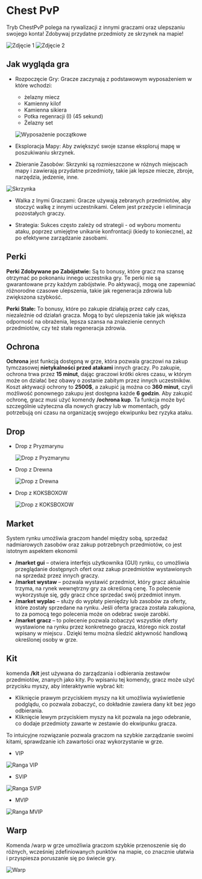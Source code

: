 # Chest PvP

Tryb ChestPvP polega na rywalizacji z innymi graczami oraz ulepszaniu swojego konta! Zdobywaj przydatne przedmioty ze skrzynek na mapie!

![Zdjęcie 1](/assets/chestpvp/img1.png)
![Zdjęcie 2](/assets/chestpvp/img2.png)

## Jak wygląda gra

- Rozpoczęcie Gry: Gracze zaczynają z podstawowym wyposażeniem w które wchodzi:
  - żelazny miecz
  - Kamienny kilof
  - Kamienna sikiera
  - Potka regenracji (I) (45 sekund)
  - Żelazny set
    
  ![Wyposażenie początkowe](/assets/chestpvp/wyposazenie.png)
- Eksploracja Mapy: Aby zwiększyć swoje szanse eksploruj mapę w poszukiwaniu skrzynek.

- Zbieranie Zasobów: Skrzynki są rozmieszczone w różnych miejscach mapy i zawierają przydatne przedmioty, takie jak lepsze miecze, zbroje, narzędzia, jedzenie, inne.

![Skrzynka](/assets/chestpvp/skrzynka.png)
- Walka z Inymi Graczami: Gracze używają zebranych przedmiotów, aby stoczyć walkę z innymi uczestnikami. Celem jest przeżycie i eliminacja pozostałych graczy.

- Strategia: Sukces często zależy od strategii - od wyboru momentu ataku, poprzez umiejętne unikanie konfrontacji (kiedy to konieczne), aż po efektywne zarządzanie zasobami.

## Perki

**Perki Zdobywane po Zabójstwie:** Są to bonusy, które gracz ma szansę otrzymać po pokonaniu innego uczestnika gry. Te perki nie są gwarantowane przy każdym zabójstwie. Po aktywacji, mogą one zapewniać różnorodne czasowe ulepszenia, takie jak regeneracja zdrowia lub zwiększona szybkość.

**Perki Stałe:** To bonusy, które po zakupie działają przez cały czas, niezależnie od działań gracza. Mogą to być ulepszenia takie jak większa odporność na obrażenia, lepsza szansa na znalezienie cennych przedmiotów, czy też stała regeneracja zdrowia.

## Ochrona

**Ochrona** jest funkcją dostępną w grze, która pozwala graczowi na zakup tymczasowej **nietykalności przed atakami** innych graczy. Po zakupie, ochrona trwa przez **15 minut**, dając graczowi krótki okres czasu, w którym może on działać bez obawy o zostanie zabitym przez innych uczestników. Koszt aktywacji ochrony to **2500$**, a zakupić ją można co **360 minut**, czyli możliwość ponownego zakupu jest dostępna każde **6 godzin**. Aby zakupić ochronę, gracz musi użyć komendy **/ochrona kup**. Ta funkcja może być szczególnie użyteczna dla nowych graczy lub w momentach, gdy potrzebują oni czasu na organizację swojego ekwipunku bez ryzyka ataku.

## Drop
- Drop z Pryzmarynu
  
  ![Drop z Pryzmarynu](/assets/chestpvp/drop-pryzmaryn.png)
- Drop z Drewna

   ![Drop z Drewna](/assets/chestpvp/drop-drewno.png)

- Drop z KOKSBOXOW

   ![Drop z KOKSBOXOW](/assets/chestpvp/drop-koksbox.png)

## Market

System rynku umożliwia graczom handel między sobą, sprzedaż nadmiarowych zasobów oraz zakup potrzebnych przedmiotów, co jest istotnym aspektem ekonomii

- **/market gui** – otwiera interfejs użytkownika (GUI) rynku, co umożliwia przeglądanie dostępnych ofert oraz zakup przedmiotów wystawionych na sprzedaż przez innych graczy.
- **/market wystaw** <cena> – pozwala wystawić przedmiot, który gracz aktualnie trzyma, na rynek wewnętrzny gry za określoną cenę. To polecenie wykorzystuje się, gdy gracz chce sprzedać swój przedmiot innym.
- **/market wyplac** – służy do wypłaty pieniędzy lub zasobów za oferty, które zostały sprzedane na rynku. Jeśli oferta gracza została zakupiona, to za pomocą tego polecenia może on odebrać swoje zarobki.
- **/market gracz <nick>** – to polecenie pozwala zobaczyć wszystkie oferty wystawione na rynku przez konkretnego gracza, którego nick został wpisany w miejscu <nick>. Dzięki temu można śledzić aktywność handlową określonej osoby w grze.

## Kit

komenda **/kit** jest używana do zarządzania i odbierania zestawów przedmiotów, znanych jako kity. Po wpisaniu tej komendy, gracz może użyć przycisku myszy, aby interaktywnie wybrać kit:

- Kliknięcie prawym przyciskiem myszy na kit umożliwia wyświetlenie podglądu, co pozwala zobaczyć, co dokładnie zawiera dany kit bez jego odbierania.
- Kliknięcie lewym przyciskiem myszy na kit pozwala na jego odebranie, co dodaje przedmioty zawarte w zestawie do ekwipunku gracza.

To intuicyjne rozwiązanie pozwala graczom na szybkie zarządzanie swoimi kitami, sprawdzanie ich zawartości oraz wykorzystanie w grze.

- VIP
  
![Ranga VIP](/assets/chestpvp/vip.png)
- SVIP
  
![Ranga SVIP](/assets/chestpvp/svip.png)
- MVIP
  
![Ranga MVIP](/assets/chestpvp/mvip.png)

## Warp

Komenda /warp w grze umożliwia graczom szybkie przenoszenie się do różnych, wcześniej zdefiniowanych punktów na mapie, co znacznie ułatwia i przyspiesza poruszanie się po świecie gry.

![Warp](/assets/chestpvp/warp.png)









